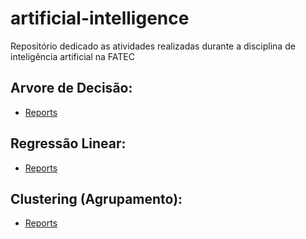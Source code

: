 # artificial-intelligence
Repositório dedicado as atividades realizadas durante a disciplina de inteligência artificial na FATEC

## Arvore de Decisão:
- [Reports](/atividade-4/decision-tree.ipynb)

## Regressão Linear:
- [Reports](/atividade-5/linear-regression.ipynb)

## Clustering (Agrupamento):
- [Reports](/atividade-6/clustering.ipynb)